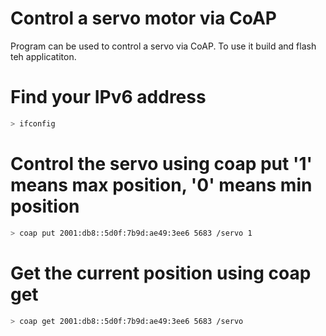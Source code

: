 # Control a servo motor via CoAP

Program can be used to control a servo via CoAP. To use it build and flash teh applicatiton.

# Find your IPv6 address
```sh
> ifconfig
```

# Control the servo using coap put '1' means max position, '0' means min position
```sh
> coap put 2001:db8::5d0f:7b9d:ae49:3ee6 5683 /servo 1
```

# Get the current position using coap get 
```sh
> coap get 2001:db8::5d0f:7b9d:ae49:3ee6 5683 /servo
```